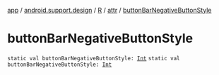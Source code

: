 [app](../../../index.md) / [android.support.design](../../index.md) / [R](../index.md) / [attr](index.md) / [buttonBarNegativeButtonStyle](./button-bar-negative-button-style.md)

# buttonBarNegativeButtonStyle

`static val buttonBarNegativeButtonStyle: `[`Int`](https://kotlinlang.org/api/latest/jvm/stdlib/kotlin/-int/index.html)
`static val buttonBarNegativeButtonStyle: `[`Int`](https://kotlinlang.org/api/latest/jvm/stdlib/kotlin/-int/index.html)